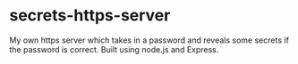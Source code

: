 # secrets-https-server
My own https server which takes in a password and reveals some secrets if the password is correct. Built using node.js and Express.

